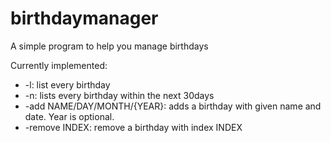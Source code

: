 # birthdaymanager
A simple program to help you manage birthdays

Currently implemented:

- -l: list every birthday
- -n: lists every birthday within the next 30days
- -add NAME/DAY/MONTH/{YEAR}: adds a birthday with given name and date. Year is optional.
- -remove INDEX: remove a birthday with index INDEX
